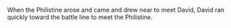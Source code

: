 When the Philistine arose and came and drew near to meet David, David ran quickly toward the battle line to meet the Philistine.
